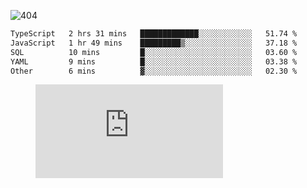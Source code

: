 ![404](https://user-images.githubusercontent.com/378023/89412096-6f759d80-d761-11ea-8c57-84b30ef3f2b1.png)

<!--START_SECTION:waka-->

```txt
TypeScript   2 hrs 31 mins   █████████████░░░░░░░░░░░░   51.74 %
JavaScript   1 hr 49 mins    █████████▒░░░░░░░░░░░░░░░   37.18 %
SQL          10 mins         █░░░░░░░░░░░░░░░░░░░░░░░░   03.60 %
YAML         9 mins          █░░░░░░░░░░░░░░░░░░░░░░░░   03.38 %
Other        6 mins          ▓░░░░░░░░░░░░░░░░░░░░░░░░   02.30 %
```

<!--END_SECTION:waka-->
<figure><embed src="https://wakatime.com/share/@018b853e-267a-435d-a858-33e2b098b9d7/f3c3aa68-553a-4373-a9f9-2d456f62f780.svg"></embed></figure>
